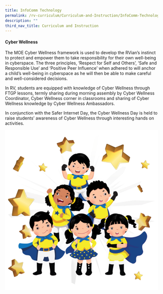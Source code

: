 ```yaml
---
title: InfoComm Technology
permalink: /rv-curriculum/Curriculum-and-Instruction/InfoComm-Technology
description: ""
third_nav_title: Curriculum and Instruction
---
```

  
  

#### Cyber Wellness

The MOE Cyber Wellness framework is used to develop the RVian’s instinct to protect and empower them to take responsibility for their own well-being in cyberspace. The three principles, ‘Respect for Self and Others’, ‘Safe and Responsible Use’ and ‘Positive Peer Influence’ when adhered to will anchor a child’s well-being in cyberspace as he will then be able to make careful and well-considered decisions.

In RV, students are equipped with knowledge of Cyber Wellness through FTGP lessons, termly sharing during morning assembly by Cyber Wellness Coordinator, Cyber Wellness corner in classrooms and sharing of Cyber Wellness knowledge by Cyber Wellness Ambassadors.

In conjunction with the Safer Internet Day, the Cyber Wellness Day is held to raise students’ awareness of Cyber Wellness through interesting hands on activities.

![](/images/RV%20Curriculum/Curriculum%20and%20Instructions/Infocomm%20Technology/SF1.png)

